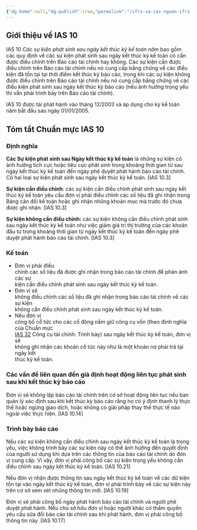 ```yaml
---
{"dg-home":null,"dg-publish":true,"permalink":"/ifrs-va-ias-nguon-ifrs-org/ias/ias-learning/ias-10/","dgPassFrontmatter":true,"noteIcon":""}
---
```


## Giới thiệu về IAS 10

IAS 10 _Các sự kiện phát sinh sau ngày kết thúc kỳ kế toán năm_ bao gồm các quy định về các sự kiện phát sinh sau ngày kết thúc kỳ kế toán có cần được điều chỉnh trên Báo cáo tài chính hay không. Các sự kiện cần được điều chỉnh trên Báo cáo tài chính nếu nó cung cấp bằng chứng về các điều kiện đã tồn tại tại thời điểm kết thúc kỳ báo cáo, trong khi các sự kiện không được điều chỉnh trên Báo cáo tài chính nếu nó cung cấp bằng chứng về các điều kiện phát sinh sau ngày kết thúc kỳ báo cáo (nếu ảnh hưởng trọng yếu thì vẫn phải trình bày trên Báo cáo tài chính).

IAS 10 được tái phát hành vào tháng 12/2003 và áp dụng cho kỳ kế toán năm bắt đầu sau ngày 01/01/2005.

## Tóm tắt Chuẩn mực IAS 10

### Định nghĩa

**Các Sự kiện phát sinh sau Ngày kết thúc kỳ kế toán** là những sự kiện có ảnh hưởng tích cực hoặc tiêu cực phát sinh trong khoảng thời gian từ sau ngày kết thúc kỳ kế toán đến ngày phê duyệt phát hành báo cáo tài chính. Có hai loại sự kiện phát sinh sau ngày kết thúc kỳ kế toán. [IAS 10.3]

**Sự kiện cần điều chỉnh**: các sự kiện cần điều chỉnh phát sinh sau ngày kết thúc kỳ kế toán yêu cầu đơn vị phải điều chỉnh các số liệu đã ghi nhận trong Bảng cân đối kế toán hoặc ghi nhận những khoản mục mà trước đó chưa được ghi nhận. [IAS 10.3]

**Sự kiện không cần điều chỉnh:** các sự kiện không cần điều chỉnh phát sinh sau ngày kết thúc kỳ kế toán như việc giảm giá trị thị trường của các khoản đầu tư trong khoảng thời gian từ ngày kết thúc kỳ kế toán đến ngày phê duyệt phát hành báo cáo tài chính. [IAS 10.3]

### Kế toán

- Đơn vị phải điều  
    chỉnh các số liệu đã được ghi nhận trong báo cáo tài chính để phản ánh các sự  
    kiện cần điều chỉnh phát sinh sau ngày kết thúc kỳ kế toán.
- Đơn vị sẽ  
    không điều chỉnh các số liệu đã ghi nhận trong báo cáo tài chính về các sự kiện  
    không cần điều chỉnh phát sinh sau ngày kết thúc kỳ kế toán.
- Nếu đơn vị  
    công bố cổ tức cho các cổ đông nắm giữ công cụ vốn (theo định nghĩa của Chuẩn mực  
    [IAS 32](https://ifrs.vn/standard/ias-32/) Công cụ tài chính: Trình bày) sau ngày kết thúc kỳ kế toán, đơn vị sẽ  
    không ghi nhận các khoản cổ tức này như là một khoản nợ phải trả tại ngày kết  
    thúc kỳ kế toán.

### Các vấn đề liên quan đến giả định hoạt động liên tục phát sinh sau khi kết thúc kỳ báo cáo

Đơn vị sẽ không lập báo cáo tài chính trên cơ sở hoạt động liên tục nếu ban quản lý xác định sau khi kết thúc kỳ báo cáo rằng họ có ý định thanh lý thực thể hoặc ngừng giao dịch, hoặc không có giải pháp thay thế thực tế nào ngoài việc thực hiện. [IAS 10.14]

### Trình bày báo cáo

Nếu các sự kiện không cần điều chỉnh sau ngày kết thúc kỳ kế toán là trọng yếu, việc không trình bày các sự kiện này có thể ảnh hưởng đến quyết định của người sử dụng khi dựa trên các thông tin của báo cáo tài chính do đơn vị cung cấp. Vì vậy, đơn vị phải công bố các sự kiện trọng yếu không cần điều chỉnh sau ngày kết thúc kỳ kế toán. [IAS 10.21]

Nếu đơn vị nhận được thông tin sau ngày kết thúc kỳ kế toán về các dữ kiện tồn tại vào ngày kết thúc kỳ kế toán, đơn vị phải trình bày về các sự kiện này trên cơ sở xem xét những thông tin mới. [IAS 10.19]

Đơn vị sẽ phải công bố ngày phát hành báo cáo tài chính và người phê duyệt phát hành. Nếu chủ sở hữu đơn vị hoặc người khác có thẩm quyền yêu cầu sửa đổi báo cáo tài chính sau khi phát hành, đơn vị phải công bố thông tin này. [IAS 10.17]